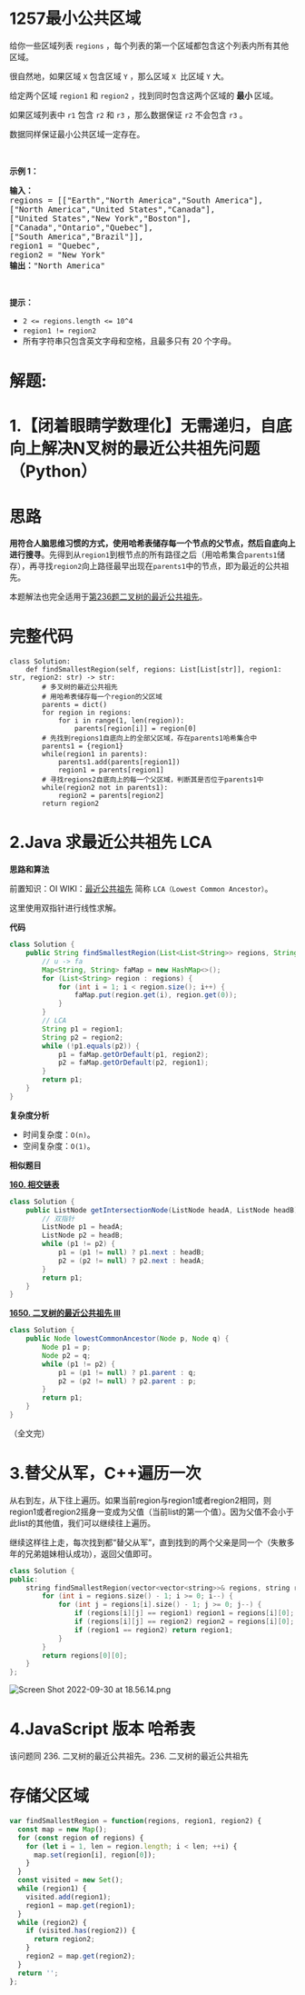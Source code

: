 # 1257最小公共区域
<p>给你一些区域列表&nbsp;<code>regions</code> ，每个列表的第一个区域都包含这个列表内所有其他区域。</p>

<p>很自然地，如果区域&nbsp;<code>X</code> 包含区域&nbsp;<code>Y</code> ，那么区域&nbsp;<code>X</code> &nbsp;比区域&nbsp;<code>Y</code> 大。</p>

<p>给定两个区域&nbsp;<code>region1</code>&nbsp;和&nbsp;<code>region2</code> ，找到同时包含这两个区域的&nbsp;<strong>最小&nbsp;</strong>区域。</p>

<p>如果区域列表中&nbsp;<code>r1</code>&nbsp;包含&nbsp;<code>r2</code>&nbsp;和&nbsp;<code>r3</code> ，那么数据保证&nbsp;<code>r2</code> 不会包含&nbsp;<code>r3</code>&nbsp;。</p>

<p>数据同样保证最小公共区域一定存在。</p>

<p>&nbsp;</p>

<p><strong>示例 1：</strong></p>

<pre>
<strong>输入：
</strong>regions = [[&quot;Earth&quot;,&quot;North America&quot;,&quot;South America&quot;],
[&quot;North America&quot;,&quot;United States&quot;,&quot;Canada&quot;],
[&quot;United States&quot;,&quot;New York&quot;,&quot;Boston&quot;],
[&quot;Canada&quot;,&quot;Ontario&quot;,&quot;Quebec&quot;],
[&quot;South America&quot;,&quot;Brazil&quot;]],
region1 = &quot;Quebec&quot;,
region2 = &quot;New York&quot;
<strong>输出：</strong>&quot;North America&quot;
</pre>

<p>&nbsp;</p>

<p><strong>提示：</strong></p>

<ul>
	<li><code>2 &lt;= regions.length &lt;= 10^4</code></li>
	<li><code>region1 != region2</code></li>
	<li>所有字符串只包含英文字母和空格，且最多只有&nbsp;20 个字母。</li>
</ul>
































# 解题:
# 1.【闭着眼睛学数理化】无需递归，自底向上解决N叉树的最近公共祖先问题（Python）
# 思路

**用符合人脑思维习惯的方式，使用哈希表储存每一个节点的父节点，然后自底向上进行搜寻**。先得到从`region1`到根节点的所有路径之后（用哈希集合`parents1`储存），再寻找`region2`向上路径最早出现在`parents1`中的节点，即为最近的公共祖先。

本题解法也完全适用于[第236题二叉树的最近公共祖先](https://leetcode.cn/problems/lowest-common-ancestor-of-a-binary-tree/description/)。

# 完整代码

```python3 []
class Solution:
    def findSmallestRegion(self, regions: List[List[str]], region1: str, region2: str) -> str:
        # 多叉树的最近公共祖先
        # 用哈希表储存每一个region的父区域
        parents = dict()
        for region in regions:
            for i in range(1, len(region)):
                parents[region[i]] = region[0]
        # 先找到regions1自底向上的全部父区域，存在parents1哈希集合中
        parents1 = {region1}
        while(region1 in parents):
            parents1.add(parents[region1])
            region1 = parents[region1]
        # 寻找regions2自底向上的每一个父区域，判断其是否位于parents1中
        while(region2 not in parents1):
            region2 = parents[region2]
        return region2
```
# 2.Java 求最近公共祖先 LCA
**思路和算法**

前置知识：OI WIKI：[最近公共祖先](https://oi-wiki.org/graph/lca/) 简称 `LCA（Lowest Common Ancestor）`。

这里使用双指针进行线性求解。

**代码**

```java []
class Solution {
    public String findSmallestRegion(List<List<String>> regions, String region1, String region2) {
        // u -> fa
        Map<String, String> faMap = new HashMap<>();
        for (List<String> region : regions) {
            for (int i = 1; i < region.size(); i++) {
                faMap.put(region.get(i), region.get(0));
            }
        }
        // LCA
        String p1 = region1;
        String p2 = region2;
        while (!p1.equals(p2)) {
            p1 = faMap.getOrDefault(p1, region2);
            p2 = faMap.getOrDefault(p2, region1);
        }
        return p1;
    }
}
```

**复杂度分析**

- 时间复杂度：`O(n)`。
- 空间复杂度：`O(1)`。

**相似题目**

[**160. 相交链表**](https://leetcode.cn/problems/intersection-of-two-linked-lists/)

```java []
class Solution {
    public ListNode getIntersectionNode(ListNode headA, ListNode headB) {
        // 双指针
        ListNode p1 = headA;
        ListNode p2 = headB;
        while (p1 != p2) {
            p1 = (p1 != null) ? p1.next : headB;
            p2 = (p2 != null) ? p2.next : headA;
        }
        return p1;
    }
}
```

[**1650. 二叉树的最近公共祖先 III**](https://leetcode.cn/problems/lowest-common-ancestor-of-a-binary-tree-iii/)

```java
class Solution {
    public Node lowestCommonAncestor(Node p, Node q) {
        Node p1 = p;
        Node p2 = q;
        while (p1 != p2) {
            p1 = (p1 != null) ? p1.parent : q;
            p2 = (p2 != null) ? p2.parent : p;
        }
        return p1;
    }
}
```

（全文完）
# 3.替父从军，C++遍历一次
从右到左，从下往上遍历。如果当前region与region1或者region2相同，则region1或者region2摇身一变成为父值（当前list的第一个值）。因为父值不会小于此list的其他值，我们可以继续往上遍历。

继续这样往上走，每次找到都“替父从军”，直到找到的两个父亲是同一个（失散多年的兄弟姐妹相认成功），返回父值即可。

```c++
class Solution {
public:
    string findSmallestRegion(vector<vector<string>>& regions, string region1, string region2) {
        for (int i = regions.size() - 1; i >= 0; i--) {
            for (int j = regions[i].size() - 1; j >= 0; j--) {
                if (regions[i][j] == region1) region1 = regions[i][0];
                if (regions[i][j] == region2) region2 = regions[i][0];
                if (region1 == region2) return region1;
            }
        }
        return regions[0][0];
    }
};
```

![Screen Shot 2022-09-30 at 18.56.14.png](https://pic.leetcode-cn.com/1664578598-jCmmhE-Screen%20Shot%202022-09-30%20at%2018.56.14.png)

# 4.JavaScript 版本 哈希表
该问题同 236. 二叉树的最近公共祖先。236. 二叉树的最近公共祖先

# 存储父区域
```javascript []
var findSmallestRegion = function(regions, region1, region2) {
  const map = new Map();
  for (const region of regions) {
    for (let i = 1, len = region.length; i < len; ++i) {
      map.set(region[i], region[0]);
    }
  }
  const visited = new Set();
  while (region1) {
    visited.add(region1);
    region1 = map.get(region1);
  }
  while (region2) {
    if (visited.has(region2)) {
      return region2;
    }
    region2 = map.get(region2);
  }
  return '';
};
```
